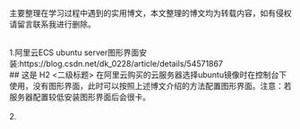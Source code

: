 
主要整理在学习过程中遇到的实用博文，本文整理的博文均为转载内容，如有侵权请留言联系我进行删除。

<br>
1.阿里云ECS  ubuntu  server图形界面安装:https://blog.csdn.net/dk_0228/article/details/54571867 <br> ## 这是 H2 <二级标题> 
在阿里云购买的云服务器选择ubuntu镜像时在控制台下使用，没有图形界面，此时可以按照上述博文介绍的方法配置图形界面。注意：若服务器配置较低安装图形界面后会很卡。<br><br>
2.


